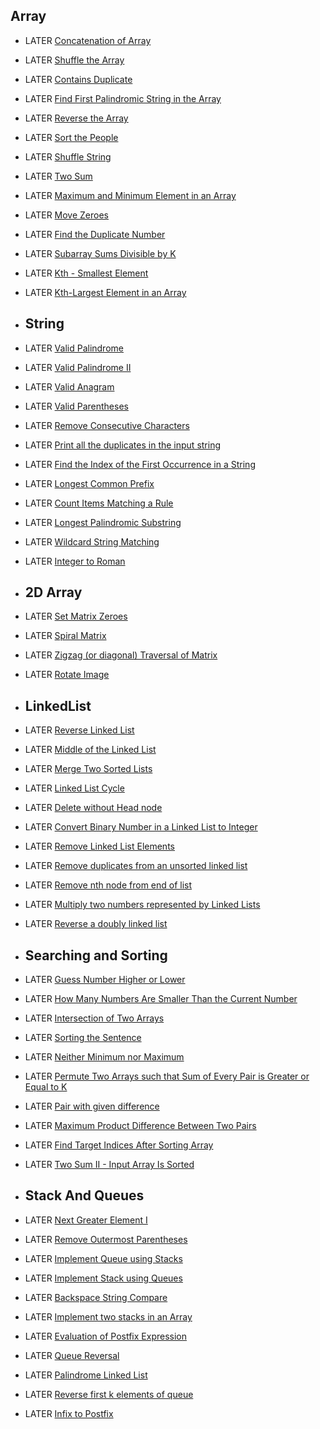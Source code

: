 ## Array
- LATER [Concatenation of Array](https://leetcode.com/problems/concatenation-of-array/)
- LATER [Shuffle the Array](https://leetcode.com/problems/shuffle-the-array/)
- LATER [Contains Duplicate](https://leetcode.com/problems/contains-duplicate/)
- LATER [Find First Palindromic String in the Array](https://leetcode.com/problems/find-first-palindromic-string-in-the-array/)
- LATER [Reverse the Array](https://www.geeksforgeeks.org/write-a-program-to-reverse-an-array-or-string/)
- LATER [Sort the People](https://leetcode.com/problems/sort-the-people/)
- LATER [Shuffle String](https://leetcode.com/problems/shuffle-string/)
- LATER [Two Sum](https://leetcode.com/problems/two-sum/)
- LATER [Maximum and Minimum Element in an Array](https://www.geeksforgeeks.org/maximum-and-minimum-in-an-array/)
- LATER [Move Zeroes](https://leetcode.com/problems/move-zeroes/)
- LATER [Find the Duplicate Number](https://leetcode.com/problems/find-the-duplicate-number/)
- LATER [Subarray Sums Divisible by K](https://leetcode.com/problems/subarray-sums-divisible-by-k/)
- LATER [Kth - Smallest Element](https://practice.geeksforgeeks.org/problems/kth-smallest-element5635/1)
- LATER [Kth-Largest Element in an Array](https://leetcode.com/problems/kth-largest-element-in-an-array/)

- ## String
- LATER [Valid Palindrome](https://leetcode.com/problems/valid-palindrome/)
- LATER [Valid Palindrome II](https://leetcode.com/problems/valid-palindrome-ii/)
- LATER [Valid Anagram](https://leetcode.com/problems/valid-anagram/)
- LATER [Valid Parentheses](https://leetcode.com/problems/valid-parentheses/)
- LATER [Remove Consecutive Characters](https://practice.geeksforgeeks.org/problems/consecutive-elements2306/1)
- LATER [Print all the duplicates in the input string](https://www.geeksforgeeks.org/print-all-the-duplicates-in-the-input-string/)
- LATER [Find the Index of the First Occurrence in a String](https://leetcode.com/problems/find-the-index-of-the-first-occurrence-in-a-string/)
- LATER [Longest Common Prefix](https://leetcode.com/problems/longest-common-prefix/)
- LATER [Count Items Matching a Rule](https://leetcode.com/problems/count-items-matching-a-rule/)
- LATER [Longest Palindromic Substring](https://leetcode.com/problems/longest-palindromic-substring/)
- LATER [Wildcard String Matching](https://practice.geeksforgeeks.org/problems/wildcard-string-matching1126/1)
- LATER [Integer to Roman](https://leetcode.com/problems/integer-to-roman/)

- ## 2D Array
- LATER [Set Matrix Zeroes](https://leetcode.com/problems/set-matrix-zeroes/)
- LATER [Spiral Matrix](https://leetcode.com/problems/spiral-matrix/)
- LATER [Zigzag (or diagonal) Traversal of Matrix](https://www.geeksforgeeks.org/zigzag-or-diagonal-traversal-of-matrix/)
- LATER [Rotate Image](https://leetcode.com/problems/rotate-image/)

- ## LinkedList
- LATER [Reverse Linked List](https://leetcode.com/problems/reverse-linked-list/)
- LATER [Middle of the Linked List](https://leetcode.com/problems/middle-of-the-linked-list/)
- LATER [Merge Two Sorted Lists](https://leetcode.com/problems/merge-two-sorted-lists/)
- LATER [Linked List Cycle](https://leetcode.com/problems/linked-list-cycle/)
- LATER [Delete without Head node](https://www.geeksforgeeks.org/given-only-a-pointer-to-a-node-to-be-deleted-in-a-singly-linked-list-how-do-you-delete-it/)
- LATER [Convert Binary Number in a Linked List to Integer](https://leetcode.com/problems/convert-binary-number-in-a-linked-list-to-integer/)
- LATER [Remove Linked List Elements](https://leetcode.com/problems/remove-linked-list-elements/)
- LATER [Remove duplicates from an unsorted linked list](https://www.geeksforgeeks.org/remove-duplicates-from-an-unsorted-linked-list/)
- LATER [Remove nth node from end of list](https://leetcode.com/problems/remove-nth-node-from-end-of-list/)
- LATER [Multiply two numbers represented by Linked Lists](https://www.geeksforgeeks.org/multiply-two-numbers-represented-linked-lists/)
- LATER [Reverse a doubly linked list](https://practice.geeksforgeeks.org/problems/reverse-a-doubly-linked-list/1)

- ## Searching and Sorting
- LATER [Guess Number Higher or Lower](https://leetcode.com/problems/guess-number-higher-or-lower/)
- LATER [How Many Numbers Are Smaller Than the Current Number](https://leetcode.com/problems/how-many-numbers-are-smaller-than-the-current-number/)
- LATER [Intersection of Two Arrays](https://leetcode.com/problems/intersection-of-two-arrays/)
- LATER [Sorting the Sentence](https://leetcode.com/problems/sorting-the-sentence/)
- LATER [Neither Minimum nor Maximum](https://leetcode.com/problems/neither-minimum-nor-maximum/)
- LATER [Permute Two Arrays such that Sum of Every Pair is Greater or Equal to K](https://www.geeksforgeeks.org/permute-two-arrays-sum-every-pair-greater-equal-k/)
- LATER [Pair with given difference](https://www.geeksforgeeks.org/find-a-pair-with-the-given-difference/)
- LATER [Maximum Product Difference Between Two Pairs](https://leetcode.com/problems/maximum-product-difference-between-two-pairs/)
- LATER [Find Target Indices After Sorting Array](https://leetcode.com/problems/find-target-indices-after-sorting-array/)
- LATER [Two Sum II - Input Array Is Sorted](https://leetcode.com/problems/two-sum-ii-input-array-is-sorted/)



- ## Stack And Queues
- LATER [Next Greater Element I](https://leetcode.com/problems/next-greater-element-i/)
- LATER [Remove Outermost Parentheses](https://leetcode.com/problems/remove-outermost-parentheses/)
- LATER [Implement Queue using Stacks](https://leetcode.com/problems/implement-queue-using-stacks/)
- LATER [Implement Stack using Queues](https://leetcode.com/problems/implement-stack-using-queues/)
- LATER [Backspace String Compare](https://leetcode.com/problems/backspace-string-compare/)
- LATER [Implement two stacks in an Array](https://www.geeksforgeeks.org/implement-two-stacks-in-an-array/)
- LATER [Evaluation of Postfix Expression](https://www.geeksforgeeks.org/stack-set-4-evaluation-postfix-expression/)
- LATER [Queue Reversal](https://practice.geeksforgeeks.org/problems/queue-reversal/1)
- LATER [Palindrome Linked List](https://leetcode.com/problems/palindrome-linked-list/)
- LATER [Reverse first k elements of queue](https://practice.geeksforgeeks.org/problems/reverse-first-k-elements-of-queue/1)
- LATER [Infix to Postfix](https://www.geeksforgeeks.org/stack-set-2-infix-to-postfix/)